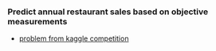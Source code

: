 ### Predict annual restaurant sales based on objective measurements

- [problem from kaggle competition](https://www.kaggle.com/c/restaurant-revenue-prediction)
